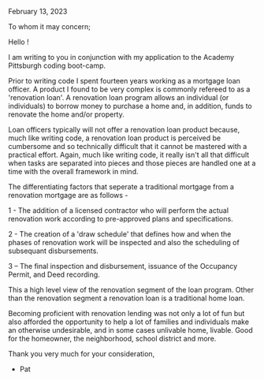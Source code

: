 
February 13, 2023

To whom it may concern;

Hello !

I am writing to you in conjunction with my application to the Academy Pittsburgh coding boot-camp. 
   
Prior to writing code I spent fourteen years working as a mortgage loan officer. A product I found to be very complex is commonly refereed to as a 'renovation loan'.  A renovation loan program allows an individual (or individuals) to borrow money to purchase a home and, in addition, funds to renovate the home and/or property.  

Loan officers typically will not offer a renovation loan product because, much like writing code, a renovation loan product is perceived be cumbersome and so technically difficult that it cannot be mastered with a practical effort.  Again, much like writing code, it really isn't all that difficult when tasks are separated into pieces and those pieces are handled one at a time with the overall framework in mind.   


The differentiating factors that seperate a traditional mortgage from a renovation mortgage are as follows -

1 - The addition of a licensed contractor who will perform the actual renovation work according to pre-approved plans and specifications.
  
2 - The creation of a 'draw schedule' that defines how and when the phases of renovation work will be inspected and also the scheduling of subsequant disbursements.  

3 – The final inspection and disbursement, issuance of the 
	Occupancy Permit, and Deed recording.

This a high level view of the renovation segment of the loan program.  Other than the renovation segment a renovation loan is a traditional home loan.

Becoming proficient with renovation lending was not only a lot of fun but also afforded the opportunity to help a lot of families and individuals make an otherwise undesirable, and in some cases unlivable home, livable.  Good for the homeowner, the neighborhood, school district and more.

Thank you very much for your consideration,

 - Pat  